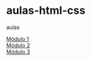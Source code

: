 # aulas-html-css
aulas

<a href="Módulo 1/index.html">Módulo 1</a><br>
<a href="modulo2/index.html">Módulo 2</a><br>
<a href="modulo3/index.html">Módulo 3</a>